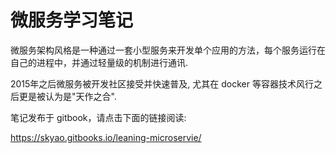 # 微服务学习笔记

微服务架构风格是一种通过一套小型服务来开发单个应用的方法，每个服务运行在自己的进程中，并通过轻量级的机制进行通讯.

2015年之后微服务被开发社区接受并快速普及, 尤其在 docker 等容器技术风行之后更是被认为是"天作之合".

笔记发布于 gitbook，请点击下面的链接阅读:

https://skyao.gitbooks.io/leaning-microservie/


